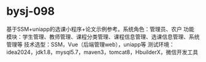 # bysj-098
基于SSM+uniapp的选课小程序+论文示例参考。系统角色：管理员、农户 功能模块：学生管理、教师管理、课程分类管理、课程信息管理、选课信息管理、系统管理等 技术选型：SSM，Vue（后端管理web），uniapp等 测试环境：idea2024，jdk1.8，mysql5.7，maven3，tomcat8，HbuilderX，微信开发工具
